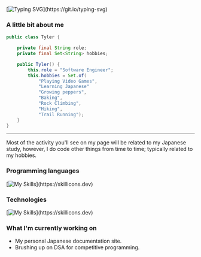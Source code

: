 [![Typing SVG](https://readme-typing-svg.demolab.com?font=Fira+Code&weight=600&size=30&duration=3000&pause=1000&color=000000&repeat=true&random=false&width=435&lines=Hey+there%2C+I'm+Tyler!)](https://git.io/typing-svg)

### A little bit about me

```java
public class Tyler {

    private final String role;
    private final Set<String> hobbies;

    public Tyler() {
        this.role = "Software Engineer";
        this.hobbies = Set.of(
            "Playing Video Games",
            "Learning Japanese" 
            "Growing peppers",
            "Baking", 
            "Rock Climbing",  
            "Hiking",
            "Trail Running");
    }
}
```

---

Most of the activity you'll see on my page will be related to my Japanese study, however, I do code other things from time to time; typically related to my hobbies.

### Programming languages

[![My Skills](https://skillicons.dev/icons?i=java,python,js,ts,)](https://skillicons.dev)

### Technologies

[![My Skills](https://skillicons.dev/icons?i=aws,dynamodb,spring,nodejs,kubernetes,docker,redis,)](https://skillicons.dev)

### What I'm currently working on

- My personal Japanese documentation site.
- Brushing up on DSA for competitive programming.
